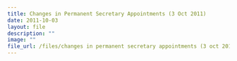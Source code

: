 ```yaml
---
title: Changes in Permanent Secretary Appointments (3 Oct 2011)
date: 2011-10-03
layout: file
description: ""
image: ""
file_url: /files/changes in permanent secretary appointments (3 oct 2011).pdf
---
```

